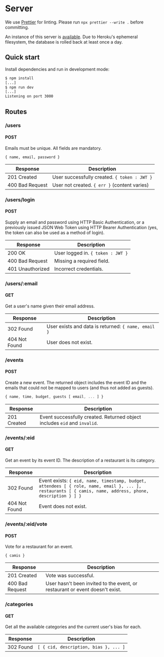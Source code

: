 # Server

We use [Prettier](https://prettier.io/) for linting.
Please run `npx prettier --write .` before committing.

An instance of this server is [available](https://the-last-resort.herokuapp.com/).
Due to Heroku's ephemeral filesystem, the database is rolled back at least once a day.

## Quick start

Install dependencies and run in development mode:

```sh
$ npm install
[...]
$ npm run dev
[...]
Listening on port 3000
```

## Routes

### /users

#### POST

Emails must be unique. All fields are mandatory.

```
{ name, email, password }
```

| Response        | Description                                  |
| --------------- | -------------------------------------------- |
| 201 Created     | User successfully created. `{ token : JWT }` |
| 400 Bad Request | User not created. `{ err }` (content varies) |

### /users/login

#### POST

Supply an email and password using HTTP Basic Authentication,
or a previously issued JSON Web Token using HTTP Bearer Authentication
(yes, the token can also be used as a method of login).

| Response         | Description                       |
| ---------------- | --------------------------------- |
| 200 OK           | User logged in. `{ token : JWT }` |
| 400 Bad Request  | Missing a required field.         |
| 401 Unauthorized | Incorrect credentials.            |

### /users/:email

#### GET

Get a user's name given their email address.

| Response      | Description                                         |
| ------------- | --------------------------------------------------- |
| 302 Found     | User exists and data is returned: `{ name, email }` |
| 404 Not Found | User does not exist.                                |

### /events

#### POST

Create a new event.
The returned object includes the event ID and the emails that could not be mapped to users
(and thus not added as guests).

```javascript
{ name, time, budget, guests [ email, ... ] }
```

| Response    | Description                                                               |
| ----------- | ------------------------------------------------------------------------- |
| 201 Created | Event successfully created. Returned object includes `eid` and `invalid`. |

### /events/:eid

#### GET

Get an event by its event ID.
The description of a restaurant is its category.

| Response      | Description                                                                                                                                              |
| ------------- | -------------------------------------------------------------------------------------------------------------------------------------------------------- |
| 302 Found     | Event exists: `{ eid, name, timestamp, budget, attendees [ { role, name, email }, ... ], restaurants [ { camis, name, address, phone, description } ] }` |
| 404 Not Found | Event does not exist.                                                                                                                                    |

### /events/:eid/vote

#### POST

Vote for a restaurant for an event.

```
{ camis }
```

| Response        | Description                                                                  |
| --------------- | ---------------------------------------------------------------------------- |
| 201 Created     | Vote was successful.                                                         |
| 400 Bad Request | User hasn't been invited to the event, or restaurant or event doesn't exist. |

### /categories

#### GET

Get all the available categories and the current user's bias for each.

| Response  | Description                           |
| --------- | ------------------------------------- |
| 302 Found | `[ { cid, description, bias }, ... ]` |
